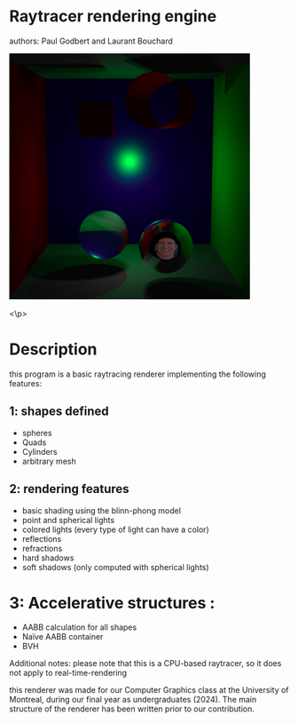 # Raytracer rendering engine
authors: Paul Godbert and Laurant Bouchard

<p align=center>
  
![Alt text](image.png?raw=true "Exemple showcasing the result of the renderer")

<\p>

# Description
this program is a basic raytracing renderer implementing the following features:

## 1: shapes defined
-  spheres
-  Quads
-  Cylinders
-  arbitrary mesh

## 2: rendering features
- basic shading using the blinn-phong model
- point and spherical lights
- colored lights (every type of light can have a color)
- reflections
- refractions
- hard shadows
- soft shadows (only computed with spherical lights)

# 3: Accelerative structures :
- AABB calculation for all shapes
- Naïve AABB container
- BVH

Additional notes: 
please note that this is a CPU-based raytracer, so it does not apply to real-time-rendering

this renderer was made for our Computer Graphics class at the University of Montreal, during our final year as undergraduates (2024). 
The main structure of the renderer has been written prior to our contribution. 
